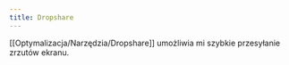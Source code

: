 ```yaml
---
title: Dropshare
--- 
```

[[Optymalizacja/Narzędzia/Dropshare]] umożliwia mi szybkie przesyłanie zrzutów ekranu.